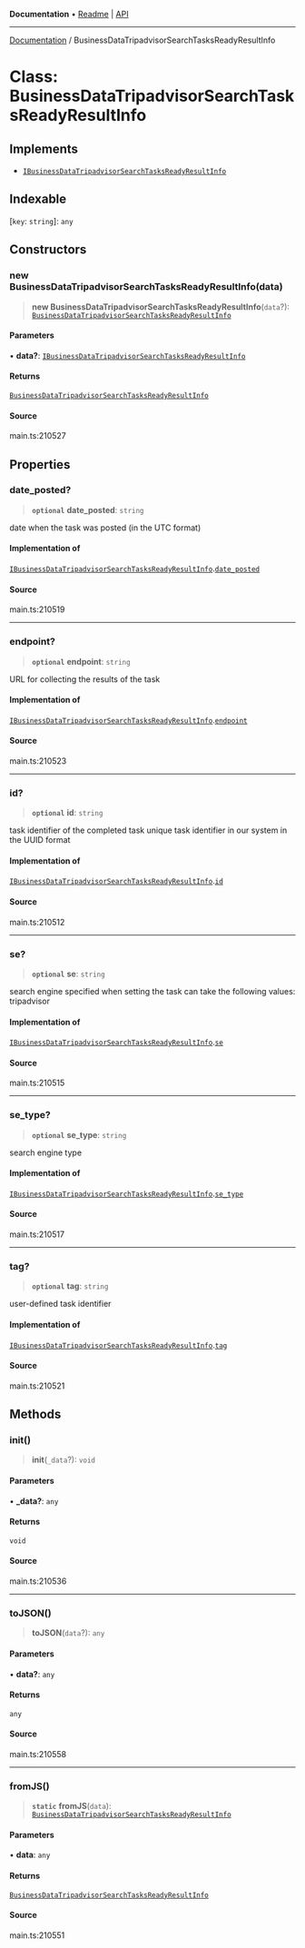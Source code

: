 **Documentation** • [Readme](../README.md) \| [API](../globals.md)

***

[Documentation](../README.md) / BusinessDataTripadvisorSearchTasksReadyResultInfo

# Class: BusinessDataTripadvisorSearchTasksReadyResultInfo

## Implements

- [`IBusinessDataTripadvisorSearchTasksReadyResultInfo`](../interfaces/IBusinessDataTripadvisorSearchTasksReadyResultInfo.md)

## Indexable

 \[`key`: `string`\]: `any`

## Constructors

### new BusinessDataTripadvisorSearchTasksReadyResultInfo(data)

> **new BusinessDataTripadvisorSearchTasksReadyResultInfo**(`data`?): [`BusinessDataTripadvisorSearchTasksReadyResultInfo`](BusinessDataTripadvisorSearchTasksReadyResultInfo.md)

#### Parameters

• **data?**: [`IBusinessDataTripadvisorSearchTasksReadyResultInfo`](../interfaces/IBusinessDataTripadvisorSearchTasksReadyResultInfo.md)

#### Returns

[`BusinessDataTripadvisorSearchTasksReadyResultInfo`](BusinessDataTripadvisorSearchTasksReadyResultInfo.md)

#### Source

main.ts:210527

## Properties

### date\_posted?

> **`optional`** **date\_posted**: `string`

date when the task was posted (in the UTC format)

#### Implementation of

[`IBusinessDataTripadvisorSearchTasksReadyResultInfo`](../interfaces/IBusinessDataTripadvisorSearchTasksReadyResultInfo.md).[`date_posted`](../interfaces/IBusinessDataTripadvisorSearchTasksReadyResultInfo.md#date_posted)

#### Source

main.ts:210519

***

### endpoint?

> **`optional`** **endpoint**: `string`

URL for collecting the results of the task

#### Implementation of

[`IBusinessDataTripadvisorSearchTasksReadyResultInfo`](../interfaces/IBusinessDataTripadvisorSearchTasksReadyResultInfo.md).[`endpoint`](../interfaces/IBusinessDataTripadvisorSearchTasksReadyResultInfo.md#endpoint)

#### Source

main.ts:210523

***

### id?

> **`optional`** **id**: `string`

task identifier of the completed task
unique task identifier in our system in the UUID format

#### Implementation of

[`IBusinessDataTripadvisorSearchTasksReadyResultInfo`](../interfaces/IBusinessDataTripadvisorSearchTasksReadyResultInfo.md).[`id`](../interfaces/IBusinessDataTripadvisorSearchTasksReadyResultInfo.md#id)

#### Source

main.ts:210512

***

### se?

> **`optional`** **se**: `string`

search engine specified when setting the task
can take the following values: tripadvisor

#### Implementation of

[`IBusinessDataTripadvisorSearchTasksReadyResultInfo`](../interfaces/IBusinessDataTripadvisorSearchTasksReadyResultInfo.md).[`se`](../interfaces/IBusinessDataTripadvisorSearchTasksReadyResultInfo.md#se)

#### Source

main.ts:210515

***

### se\_type?

> **`optional`** **se\_type**: `string`

search engine type

#### Implementation of

[`IBusinessDataTripadvisorSearchTasksReadyResultInfo`](../interfaces/IBusinessDataTripadvisorSearchTasksReadyResultInfo.md).[`se_type`](../interfaces/IBusinessDataTripadvisorSearchTasksReadyResultInfo.md#se_type)

#### Source

main.ts:210517

***

### tag?

> **`optional`** **tag**: `string`

user-defined task identifier

#### Implementation of

[`IBusinessDataTripadvisorSearchTasksReadyResultInfo`](../interfaces/IBusinessDataTripadvisorSearchTasksReadyResultInfo.md).[`tag`](../interfaces/IBusinessDataTripadvisorSearchTasksReadyResultInfo.md#tag)

#### Source

main.ts:210521

## Methods

### init()

> **init**(`_data`?): `void`

#### Parameters

• **\_data?**: `any`

#### Returns

`void`

#### Source

main.ts:210536

***

### toJSON()

> **toJSON**(`data`?): `any`

#### Parameters

• **data?**: `any`

#### Returns

`any`

#### Source

main.ts:210558

***

### fromJS()

> **`static`** **fromJS**(`data`): [`BusinessDataTripadvisorSearchTasksReadyResultInfo`](BusinessDataTripadvisorSearchTasksReadyResultInfo.md)

#### Parameters

• **data**: `any`

#### Returns

[`BusinessDataTripadvisorSearchTasksReadyResultInfo`](BusinessDataTripadvisorSearchTasksReadyResultInfo.md)

#### Source

main.ts:210551
